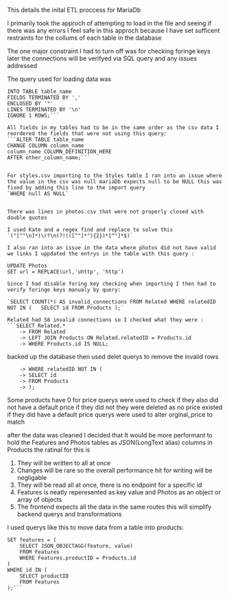 This details the inital ETL proccess for MariaDb

I primarily took the approch of attempting to load in the file and seeing if there was any errors I feel safe in this approch because I have set sufficent restraints for the collums of each table in the database

The one major constraint I had to turn off was for checking foringe keys
later the connections will be verifyed via SQL query and any issues addressed

The query used for loading data was
```LOAD DATA INFILE 'path/to/file.csv'
INTO TABLE table_name
FIELDS TERMINATED BY ','
ENCLOSED BY '"'
LINES TERMINATED BY '\n'
IGNORE 1 ROWS;```

All fields in my tables had to be in the same order as the csv data I reordered the fields that were not using this query:
```ALTER TABLE table_name
CHANGE COLUMN column_name
column_name COLUMN_DEFINITION_HERE
AFTER other_column_name;```


For styles.csv importing to the Styles table I ran into an issue where the value in the csv was null mariaDb expects null to be NULL this was fixed by adding this line to the import query
`WHERE null AS NULL`


There was lines in photos.csv that were not properly closed with double quotes

I used Kate and a regex find and replace to solve this
`("[^"\n]*)\r?\n(?!(([^"]*"){2})*[^"]*$)`

I also ran into an issue in the data where photos did not have valid we links I uppdated the entrys in the table with this query :

UPDATE Photos
SET url = REPLACE(url,'uhttp', 'http')

Since I had disable foring key checking when importing I then had to verify foringe keys manualy by query:

`SELECT COUNT(*) AS invalid_connections FROM Related WHERE relatedID NOT IN (   SELECT id FROM Products );`

Related had 58 invalid connections so I checked what they were :
```SELECT Related.*
    -> FROM Related
    -> LEFT JOIN Products ON Related.relatedID = Products.id
    -> WHERE Products.id IS NULL;
```


backed up the database then used delet querys to remove the invalid rows

```DELETE FROM Related
    -> WHERE relatedID NOT IN (
    -> SELECT id
    -> FROM Products
    -> );
```

Some products have 0 for price querys were used to check if they also did not have a default price
if they did not they were deleted as no price existed
if they did have a default price querys were used to alter orginal_price to match



after the data was cleaned I decided that It would be more performant to hold the Features and Photos tables as JSON(LongText alias) columns in Products the ratinal for this is
1. They will be written to all at once
2. Changes will be rare so the overall performance hit for writing will be negligable
3. They will be read all at once, there is no endpoint for a specific id
4. Features is neatly reperesented as key value and Photos as an object or array of objects
5. The frontend expects all the data in the same routes this will simplify backend querys and transformations

I used querys like this to move data from a table into products:
```UPDATE Products
SET features = (
    SELECT JSON_OBJECTAGG(feature, value)
    FROM Features
    WHERE Features.productID = Products.id
)
WHERE id IN (
    SELECT productID
    FROM Features
);```

